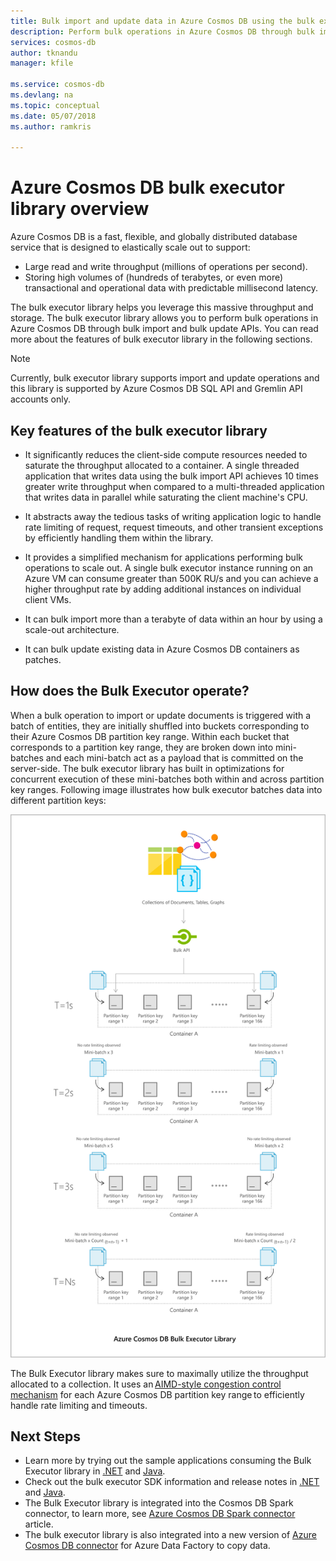 ```yaml
---
title: Bulk import and update data in Azure Cosmos DB using the bulk executor library | Microsoft Docs
description: Perform bulk operations in Azure Cosmos DB through bulk import and bulk update APIs offered by the bulk executor library.
services: cosmos-db
author: tknandu
manager: kfile

ms.service: cosmos-db
ms.devlang: na
ms.topic: conceptual
ms.date: 05/07/2018
ms.author: ramkris

---
```


# Azure Cosmos DB bulk executor library overview
 
Azure Cosmos DB is a fast, flexible, and globally distributed database service that is designed to elastically scale out to support: 

* Large read and write throughput (millions of operations per second).  
* Storing high volumes of (hundreds of terabytes, or even more) transactional and operational data with predictable millisecond latency.  

The bulk executor library helps you leverage this massive throughput and storage. The bulk executor library allows you to perform bulk operations in Azure Cosmos DB through bulk import and bulk update APIs. You can read more about the features of bulk executor library in the following sections. 

> [!NOTE] 
> Currently, bulk executor library supports import and update operations and this library is supported by Azure Cosmos DB SQL API and Gremlin API accounts only.
 
## Key features of the bulk executor library  
 
* It significantly reduces the client-side compute resources needed to saturate the throughput allocated to a container. A single threaded application that writes data using the bulk import API achieves 10 times greater write throughput when compared to a multi-threaded application that writes data in parallel while saturating the client machine's CPU.  

* It abstracts away the tedious tasks of writing application logic to handle rate limiting of request, request timeouts, and other transient exceptions by efficiently handling them within the library.  

* It provides a simplified mechanism for applications performing bulk operations to scale out. A single bulk executor instance running on an Azure VM can consume greater than 500K RU/s and you can achieve a higher throughput rate by adding additional instances on individual client VMs.  
 
* It can bulk import more than a terabyte of data within an hour by using a scale-out architecture.  

* It can bulk update existing data in Azure Cosmos DB containers as patches. 
 
## How does the Bulk Executor operate? 

When a bulk operation to import or update documents is triggered with a batch of entities, they are initially shuffled into buckets corresponding to their Azure Cosmos DB partition key range. Within each bucket that corresponds to a partition key range, they are broken down into mini-batches and each mini-batch act as a payload that is committed on the server-side. The bulk executor library has built in optimizations for concurrent execution of these mini-batches both within and across partition key ranges. Following image illustrates how bulk executor batches data into different partition keys:  

![Bulk executor architecture](./media/bulk-executor-overview/bulk-executor-architecture.png)

The Bulk Executor library makes sure to maximally utilize the throughput allocated to a collection. It uses an [AIMD-style congestion control mechanism](https://tools.ietf.org/html/rfc5681) for each Azure Cosmos DB partition key range to efficiently handle rate limiting and timeouts. 

## Next Steps 
  
* Learn more by trying out the sample applications consuming the Bulk Executor library in [.NET](bulk-executor-dot-net.md) and [Java](bulk-executor-java.md).  
* Check out the bulk executor SDK information and release notes in [.NET](sql-api-sdk-bulk-executor-dot-net.md) and [Java](sql-api-sdk-bulk-executor-java.md).
* The Bulk Executor library is integrated into the Cosmos DB Spark connector, to learn more, see [Azure Cosmos DB Spark connector](spark-connector.md) article.  
* The bulk executor library is also integrated into a new version of [Azure Cosmos DB connector](https://aka.ms/bulkexecutor-adf-v2) for Azure Data Factory to copy data.
